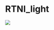# RTNI_light
<img src="https://latex.codecogs.com/gif.latex?\inline&space;x[k]\&space;(k=1&space;\dots&space;N)" />
